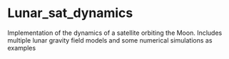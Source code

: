 # Lunar_sat_dynamics
Implementation of the dynamics of a satellite orbiting the Moon. Includes multiple lunar gravity field models and some numerical simulations as examples
